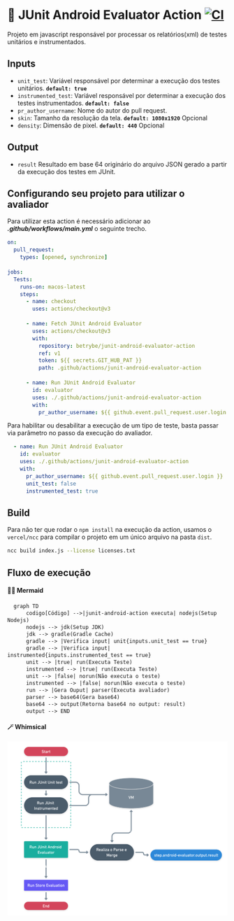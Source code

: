 # 🤖 JUnit Android Evaluator Action [![CI](https://github.com/betrybe/junit-android-evaluator-action/actions/workflows/main.yml/badge.svg?branch=main)](https://github.com/betrybe/junit-android-evaluator-action/actions/workflows/main.yml)

Projeto em javascript responsável por processar os relatórios(xml) de testes unitários e instrumentados.


## Inputs

  - `unit_test`: Variável responsável por determinar  a execução dos testes unitários. **`default: true`**
  - `instrumented_test`:  Variável responsável por determinar a execução dos testes instrumentados. **`default: false`**
  - `pr_author_username`: Nome do autor do pull request.
  - `skin`: Tamanho da resolução da tela. **`default: 1080x1920`** Opcional
  - `density`: Dimensão de pixel. **`default: 440`** Opcional

## Output 
  - ```result```
  Resultado em base 64 originário do arquivo JSON gerado a partir da execução dos testes em JUnit.

## Configurando seu projeto para utilizar o avaliador 

Para utilizar esta action é necessário adicionar ao ***.github/workflows/main.yml*** o seguinte trecho.
```yml
on:
  pull_request:
    types: [opened, synchronize]

jobs:
  Tests:
    runs-on: macos-latest
    steps:
      - name: checkout
        uses: actions/checkout@v3

      - name: Fetch JUnit Android Evaluator
        uses: actions/checkout@v3
        with:
          repository: betrybe/junit-android-evaluator-action
          ref: v1
          token: ${{ secrets.GIT_HUB_PAT }}
          path: .github/actions/junit-android-evaluator-action

      - name: Run JUnit Android Evaluator
        id: evaluator
        uses: ./.github/actions/junit-android-evaluator-action
        with:
          pr_author_username: ${{ github.event.pull_request.user.login }}
```
Para habilitar ou desabilitar a execução de um tipo de teste, basta passar via parâmetro no passo da execução do avaliador.
```yml
  - name: Run JUnit Android Evaluator
    id: evaluator
    uses: ./.github/actions/junit-android-evaluator-action
    with:
      pr_author_username: ${{ github.event.pull_request.user.login }}
      unit_test: false
      instrumented_test: true
```


## Build

Para não ter que rodar o `npm install` na execução da action, usamos o `vercel/ncc` para compilar o projeto em um único arquivo na pasta `dist`.
```bash
ncc build index.js --license licenses.txt
```


## Fluxo de execução

#### 🧜‍♀️ Mermaid

```mermaid
  graph TD
      codigo[Código] -->|junit-android-action executa| nodejs(Setup Nodejs)
      nodejs --> jdk(Setup JDK)
      jdk --> gradle(Gradle Cache)
      gradle --> |Verifica input| unit{inputs.unit_test == true}
      gradle --> |Verifica input| instrumented{inputs.instrumented_test == true}
      unit --> |true| run(Executa Teste)
      instrumented --> |true| run(Executa Teste)
      unit --> |false| norun(Não executa o teste)
      instrumented --> |false| norun(Não executa o teste)
      run --> |Gera Ouput| parser(Executa avaliador)
      parser --> base64(Gera base64)
      base64 --> output(Retorna base64 no output: result)
      output --> END
```
#### 🪄 Whimsical
![Whimsical](doc/diagram.png)
